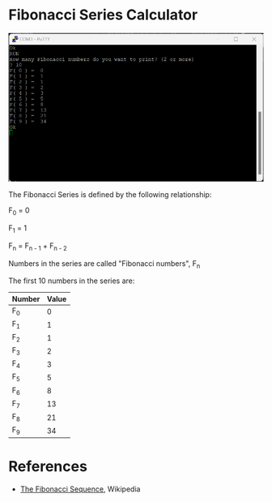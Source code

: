# Fibonacci Series Calculator

<img src="https://github.com/davewalker5/RC2014/blob/main/Applications/Fibonacci/Fibonacci.png" alt="Fibonacci Series Calculator" width="600">

The Fibonacci Series is defined by the following relationship:

F<sub>0</sub> = 0

F<sub>1</sub> = 1

F<sub>n</sub> = F<sub>n - 1</sub> + F<sub>n - 2</sub>

Numbers in the series are called "Fibonacci numbers", F<sub>n</sub>

The first 10 numbers in the series are:

| Number        | Value |
| ------------- | ----- |
| F<sub>0</sub> | 0     |
| F<sub>1</sub> | 1     |
| F<sub>2</sub> | 1     |
| F<sub>3</sub> | 2     |
| F<sub>4</sub> | 3     |
| F<sub>5</sub> | 5     |
| F<sub>6</sub> | 8     |
| F<sub>7</sub> | 13    |
| F<sub>8</sub> | 21    |
| F<sub>9</sub> | 34    |

# References

- [The Fibonacci Sequence](https://en.wikipedia.org/wiki/Fibonacci_sequence), Wikipedia
